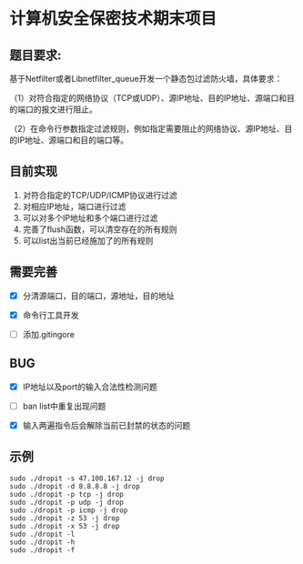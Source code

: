# 计算机安全保密技术期末项目
## 题目要求:
基于Netfilter或者Libnetfilter_queue开发一个静态包过滤防火墙，具体要求：

（1）对符合指定的网络协议（TCP或UDP）、源IP地址、目的IP地址、源端口和目的端口的报文进行阻止。

（2）在命令行参数指定过滤规则，例如指定需要阻止的网络协议、源IP地址、目的IP地址、源端口和目的端口等。

## 目前实现
1. 对符合指定的TCP/UDP/ICMP协议进行过滤
2. 对相应IP地址，端口进行过滤
3. 可以对多个IP地址和多个端口进行过滤
4. 完善了flush函数，可以清空存在的所有规则
4. 可以list出当前已经施加了的所有规则


## 需要完善
- [x] 分清源端口，目的端口，源地址，目的地址

- [x] 命令行工具开发

- [ ] 添加.gitingore

## BUG
- [x] IP地址以及port的输入合法性检测问题

- [ ] ban list中重复出现问题

- [x] 输入两遍指令后会解除当前已封禁的状态的问题

## 示例

~~~shell
sudo ./dropit -s 47.100.167.12 -j drop
sudo ./dropit -d 8.8.8.8 -j drop
sudo ./dropit -p tcp -j drop
sudo ./dropit -p udp -j drop
sudo ./dropit -p icmp -j drop
sudo ./dropit -z 53 -j drop
sudo ./dropit -x 53 -j drop
sudo ./dropit -l
sudo ./dropit -h
sudo ./dropit -f
~~~





